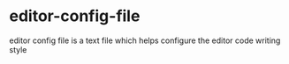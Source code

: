 # editor-config-file
editor config file is a text file which helps configure the editor code writing style
